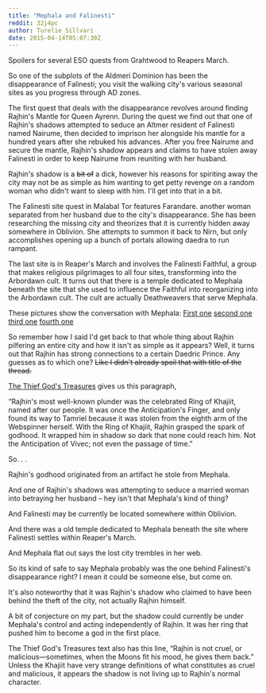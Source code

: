 ```yaml
---
title: "Mephala and Falinesti"
reddit: 32j4pc
author: Turelie_Sillvari
date: 2015-04-14T05:07:30Z
---
```


Spoilers for several ESO quests from Grahtwood to Reapers March.

So one of the subplots of the Aldmeri Dominion has been the disappearance of Falinesti; you visit the walking city's various seasonal sites as you progress through AD zones. 

The first quest that deals with the disappearance revolves around finding Rajhin's Mantle for Queen Ayrenn. During the quest we find out that one of Rajhin's shadows attempted to seduce an Altmer resident of Falinesti named Nairume, then decided to imprison her alongside his mantle for a hundred years after she rebuked his advances. After you free Nairume and secure the mantle, Rajhin's shadow appears and claims to have stolen away Falinesti in order to keep Nairume from reuniting with her husband. 

Rajhin's shadow is a ~~bit of~~ a dick, however his reasons for spiriting away the city may not be as simple as him wanting to get petty revenge on a random woman who didn't want to sleep with him. I'll get into that in a bit. 

The Falinesti site quest in Malabal Tor features Farandare. another woman separated from her husband due to the city's disappearance. She has been researching the missing city and theorizes that it is currently hidden away somewhere in Oblivion. She attempts to summon it back to Nirn, but only accomplishes opening up a bunch of portals allowing daedra to run rampant. 

The last site is in Reaper's March and involves the Falinesti Faithful, a group that makes religious pilgrimages to all four sites, transforming into the Arbordawn cult. It turns out that there is a temple dedicated to Mephala beneath the site that she used to influence the Faithful into reorganizing into the Arbordawn cult. The cult are actually Deathweavers that serve Mephala. 

These pictures show the conversation with Mephala:
[First one](http://i.imgur.com/ghaRPbh.png)
[second one](http://i.imgur.com/KYf1ort.png)
[third one](http://i.imgur.com/VElXLYf.png)
[fourth one](http://i.imgur.com/ktbLJte.png)

So remember how I said I'd get back to that whole thing about Rajhin pilfering an entire city and how it isn't as simple as it appears? Well, it turns out that Rajhin has strong connections to a certain Daedric Prince. Any guesses as to which one? ~~Like I didn't already spoil that with title of the thread.~~

[The Thief God's Treasures](http://www.uesp.net/wiki/Online:The_Thief_God%27s_Treasures) gives us this paragraph,

 “Rajhin's most well-known plunder was the celebrated Ring of Khajiit, named after our people. It was once the Anticipation's Finger, and only found its way to Tamriel because it was stolen from the eighth arm of the Webspinner herself. With the Ring of Khajiit, Rajhin grasped the spark of godhood. It wrapped him in shadow so dark that none could reach him. Not the Anticipation of Vivec; not even the passage of time.”

So. . . 

Rajhin's godhood originated from an artifact he stole from Mephala. 

And one of Rajhin's shadows was attempting to seduce a married woman into betraying her husband – hey isn't that Mephala's kind of thing?

And Falinesti may be currently be located somewhere within Oblivion. 

And there was a old temple dedicated to Mephala beneath the site where Falinesti settles within Reaper's March. 

And Mephala flat out says the lost city trembles in her web. 
 
So its kind of safe to say Mephala probably was the one behind Falinesti's disappearance right? I mean it could be someone else, but come on.

It's also noteworthy that it was Rajhin's shadow who claimed to have been behind the theft of the city, not actually Rajhin himself. 

A bit of conjecture on my part, but the shadow could currently be under Mephala's control and acting independently of Rajhin. It was her ring that pushed him to become a god in the first place. 

The Thief God's Treasures text also has this line, “Rajhin is not cruel, or malicious—sometimes, when the Moons fit his mood, he gives them back.” Unless the Khajiit have very strange definitions of what constitutes as cruel and malicious, it appears the shadow is not living up to Rajhin's normal character. 
